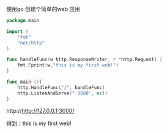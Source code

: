 使用go 创建个简单的web 应用

```go
package main

import (
	"fmt"
	"net/http"
)

func handleFunc(w http.ResponseWriter, r *http.Request) {
	fmt.Fprint(w,"this is my first web!")
}

func main (){
	http.HandleFunc("/", handleFunc)
	http.ListenAndServe(":3000", nil)
}
```

http://http://127.0.0.1:3000/

得到：this is my first web!

